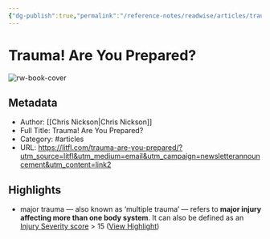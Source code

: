 ```yaml
---
{"dg-publish":true,"permalink":"/reference-notes/readwise/articles/trauma-are-you-prepared/"}
---
```


# Trauma! Are You Prepared?

![rw-book-cover](https://litfl.com/wp-content/uploads/2018/09/Trauma-Tribulation-1200.jpg)

## Metadata
- Author: [[Chris Nickson\|Chris Nickson]]
- Full Title: Trauma! Are You Prepared?
- Category: #articles
- URL: https://litfl.com/trauma-are-you-prepared/?utm_source=litfl&utm_medium=email&utm_campaign=newsletterannouncement&utm_content=link2

## Highlights
- major trauma — also known as ‘multiple trauma’ — refers to **major injury affecting more than one body system**. It can also be defined as an [Injury Severity score](http://www.trauma.org/archive/scores/iss.html) > 15 ([View Highlight](https://read.readwise.io/read/01gqkt784237wsw8vdztqe1tq0))
